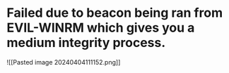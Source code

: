 # Failed due to beacon being ran from EVIL-WINRM which gives you a medium integrity process.
![[Pasted image 20240404111152.png]]
